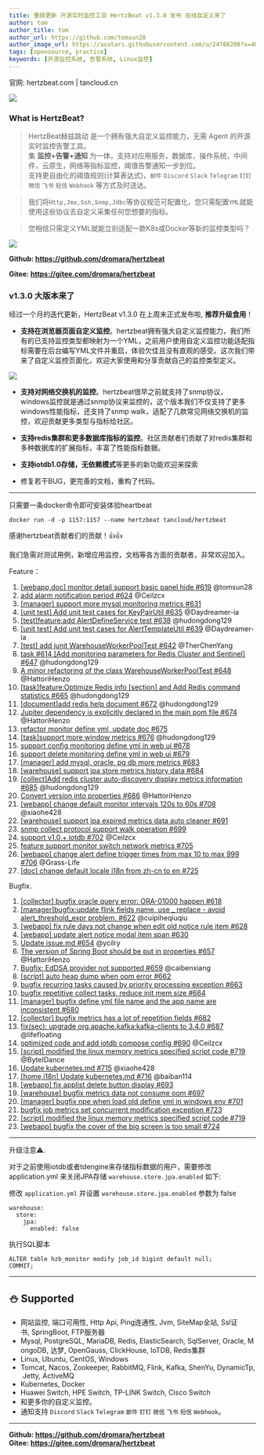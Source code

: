 ```yaml
---
title: 重磅更新 开源实时监控工具 HertzBeat v1.3.0 发布 在线自定义来了
author: tom  
author_title: tom   
author_url: https://github.com/tomsun28  
author_image_url: https://avatars.githubusercontent.com/u/24788200?s=400&v=4  
tags: [opensource, practice]
keywords: [开源监控系统, 告警系统, Linux监控]
---
```


官网: hertzbeat.com | tancloud.cn


![](https://p3-juejin.byteimg.com/tos-cn-i-k3u1fbpfcp/a9629ef5bb6e486cacddb899f1495c6e~tplv-k3u1fbpfcp-zoom-1.image)



### What is HertzBeat?

> HertzBeat赫兹跳动 是一个拥有强大自定义监控能力，无需 Agent 的开源实时监控告警工具。     
> 集 **监控+告警+通知** 为一体，支持对应用服务，数据库，操作系统，中间件，云原生，网络等指标监控，阈值告警通知一步到位。   
> 支持更自由化的阈值规则(计算表达式)，`邮件` `Discord` `Slack` `Telegram` `钉钉` `微信` `飞书` `短信` `Webhook` 等方式及时送达。

> 我们将`Http,Jmx,Ssh,Snmp,Jdbc`等协议规范可配置化，您只需配置`YML`就能使用这些协议去自定义采集任何您想要的指标。

> 您相信只需定义YML就能立刻适配一款K8s或Docker等新的监控类型吗？


![](https://p3-juejin.byteimg.com/tos-cn-i-k3u1fbpfcp/4236e748f5ac4352b7cf4bb65ccf97aa~tplv-k3u1fbpfcp-zoom-1.image)


**Github: https://github.com/dromara/hertzbeat**

**Gitee: https://gitee.com/dromara/hertzbeat**

### v1.3.0 大版本来了

经过一个月的迭代更新，HertzBeat v1.3.0 在上周末正式发布啦, **推荐升级食用**！

- **支持在浏览器页面自定义监控**。hertzbeat拥有强大自定义监控能力，我们所有的已支持监控类型都映射为一个YML，之前用户使用自定义监控功能适配指标需要在后台编写YML文件并重启，体验欠佳且没有直观的感受。这次我们带来了自定义监控页面化，欢迎大家使用和分享贡献自己的监控类型定义。

![](https://p3-juejin.byteimg.com/tos-cn-i-k3u1fbpfcp/b5c9dd3e28c54c72b49a7470012a0c36~tplv-k3u1fbpfcp-zoom-1.image)

- **支持对网络交换机的监控**。hertzbeat很早之前就支持了snmp协议，windows监控就是通过snmp协议来监控的，这个版本我们不仅支持了更多windows性能指标，还支持了snmp walk，适配了几款常见网络交换机的监控，欢迎贡献更多类型与指标给社区。

- **支持redis集群和更多数据库指标的监控**。社区贡献者们贡献了对redis集群和多种数据库的扩展指标，丰富了性能指标数据。

- **支持iotdb1.0存储，无依赖模式**等更多的新功能欢迎来探索

- 修复若干BUG，更完善的文档，重构了代码。

----

只需要一条docker命令即可安装体验heartbeat

`docker run -d -p 1157:1157 --name hertzbeat tancloud/hertzbeat`

感谢hertzbeat贡献者们的贡献！👍👍

我们急需对测试用例，新增应用监控，文档等各方面的贡献者，非常欢迎加入。

Feature：

1. [[webapp,doc] monitor detail support basic panel hide #619]() @tomsun28
2. [add alarm notification period #624]() @Ceilzcx
3. [[manager] support more mysql monitoring metrics #631]()
4. [[unit test] Add unit test cases for KeyPairUtil #635]() @Daydreamer-ia
5. [[test]feature:add AlertDefineService test #638]() @hudongdong129
6. [[unit test] Add unit test cases for AlertTemplateUtil #639]() @Daydreamer-ia
7. [[test] add junit WarehouseWorkerPoolTest #642]() @TherChenYang
8. [task #614 [Add monitoring parameters for Redis Cluster and Sentinel] #647]() @hudongdong129
9. [A minor refactoring of the class WarehouseWorkerPoolTest #648]() @HattoriHenzo
10. [[task]feature:Optimize Redis info [section] and Add Redis command statistics #665]() @hudongdong129
11. [[document]add redis help document #672]() @hudongdong129
12. [Jupiter dependency is explicitly declared in the main pom file #674]() @HattoriHenzo
13. [refactor monitor define yml, update doc #675]()
14. [[task]support more window metrics #676]() @hudongdong129
15. [support config monitoring define yml in web ui #678]()
16. [support delete monitoring define yml in web ui #679]()
17. [[manager] add mysql, oracle, pg db more metrics #683]()
18. [[warehouse] support jpa store metrics history data #684]()
19. [[collect]Add redis cluster auto-discovery display metrics information #685]() @hudongdong129
20. [Convert version into properties #686]() @HattoriHenzo
21. [[webapp] change default monitor intervals 120s to 60s #708]() @xiaohe428
22. [[warehouse] support jpa expired metrics data auto cleaner #691]()
23. [snmp collect protocol support walk operation #699]()
24. [support v1.0.+ iotdb #702]() @Ceilzcx
25. [feature support monitor switch network metrics #705]()
26. [[webapp] change alert define trigger times from max 10 to max 999 #706]() @Grass-Life
27. [[doc] change default locale i18n from zh-cn to en #725]()


Bugfix.

1. [[collector] bugfix oracle query error: ORA-01000 happen #618]()
2. [[manager]bugfix:update flink fields name, use _ replace - avoid alert_threshold_expr problem. #622]() @cuipiheqiuqiu
3. [[webapp] fix rule days not change when edit old notice rule item #628]()
4. [[webapp] update alert notice modal item span #630]()
5. [Update issue.md #654]() @ycilry
6. [The version of Spring Boot should be put in properties #657]() @HattoriHenzo
7. [Bugfix: EdDSA provider not supported #659]() @caibenxiang
8. [[script] auto heap dump when oom error #662]()
9. [bugfix recurring tasks caused by priority processing exception #663]()
10. [bugfix repetitive collect tasks, reduce init mem size #664]()
11. [[manager] bugfix define yml file name and the app name are inconsistent #680]()
12. [[collector] bugfix metrics has a lot of repetition fields #682]()
13. [fix(sec): upgrade org.apache.kafka:kafka-clients to 3.4.0 #687]() @lifefloating
14. [optimized code and add iotdb compose config #690]() @Ceilzcx
15. [[script] modified the linux memory metrics specified script code #719]() @ByteIDance
16. [Update kubernetes.md #715]() @xiaohe428
17. [[home,i18n] Update kubernetes.md #716]() @baiban114
18. [[webapp] fix applist delete button display #693]()
19. [[warehouse] bugfix metrics data not consume oom #697]()
20. [[manager] bugfix npe when load old define yml in windows env #701]()
21. [bugfix job metrics set concurrent modification exception #723]()
22. [[script] modified the linux memory metrics specified script code #719]()
23. [[webapp] bugfix the cover of the big screen is too small #724]()
----     

升级注意⚠️.

对于之前使用iotdb或者tdengine来存储指标数据的用户，需要修改 application.yml 来关闭JPA存储 `warehouse.store.jpa.enabled` 如下:

修改 `application.yml` 并设置 `warehouse.store.jpa.enabled` 参数为 false
```
warehouse:
  store:
    jpa:
      enabled: false
```

执行SQL脚本
```
ALTER table hzb_monitor modify job_id bigint default null;
COMMIT;
```

----

## ⛄ Supported

-   网站监控, 端口可用性, Http Api, Ping连通性, Jvm, SiteMap全站, Ssl证书, SpringBoot, FTP服务器
-   Mysql, PostgreSQL, MariaDB, Redis, ElasticSearch, SqlServer, Oracle, MongoDB, 达梦, OpenGauss, ClickHouse, IoTDB, Redis集群
-   Linux, Ubuntu, CentOS, Windows
-   Tomcat, Nacos, Zookeeper, RabbitMQ, Flink, Kafka, ShenYu, DynamicTp, Jetty, ActiveMQ
-   Kubernetes, Docker
-   Huawei Switch, HPE Switch, TP-LINK Switch, Cisco Switch
-   和更多你的自定义监控。
-   通知支持 `Discord` `Slack` `Telegram` `邮件` `钉钉` `微信` `飞书` `短信` `Webhook`。

----

**Github: https://github.com/dromara/hertzbeat**      
**Gitee: https://gitee.com/dromara/hertzbeat**
